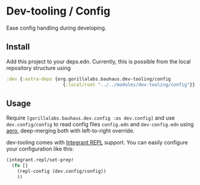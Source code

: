 # Dev-tooling / Config

Ease config handling during developing.

## Install

Add this project to your deps.edn. Currently, this is possible from the local repository structure using

```clojure
:dev {:extra-deps {org.gorillalabs.bauhaus.dev-tooling/config
                     {:local/root "../../modules/dev-tooling/config"}}
```

## Usage

Require `[gorillalabs.bauhaus.dev.config :as dev.config]` and use
`dev.config/config` to read config files `config.edn`
and `dev-config.edn` using [aero](https://github.com/juxt/aero), deep-merging both with left-to-right override.


dev-tooling comes with [Integrant REPL](https://github.com/weavejester/integrant-repl) support.
You can easily configure your configuration like this:

```clojure
(integrant.repl/set-prep!
  (fn []
    (repl-config (dev.config/config))
    ))
```
